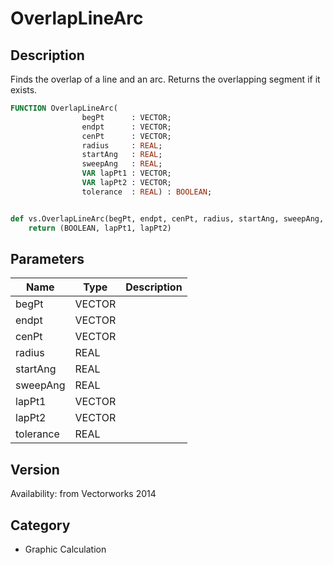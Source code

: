# OverlapLineArc

## Description
Finds the overlap of a line and an arc. Returns the overlapping segment if it exists.

```pascal
FUNCTION OverlapLineArc(
				begPt      : VECTOR;
				endpt      : VECTOR;
				cenPt      : VECTOR;
				radius     : REAL;
				startAng   : REAL;
				sweepAng   : REAL;
				VAR lapPt1 : VECTOR;
				VAR lapPt2 : VECTOR;
				tolerance  : REAL) : BOOLEAN;
```

```python

def vs.OverlapLineArc(begPt, endpt, cenPt, radius, startAng, sweepAng, tolerance):
    return (BOOLEAN, lapPt1, lapPt2)
```

## Parameters
|Name|Type|Description|
|---|---|---|
|begPt|VECTOR||
|endpt|VECTOR||
|cenPt|VECTOR||
|radius|REAL||
|startAng|REAL||
|sweepAng|REAL||
|lapPt1|VECTOR||
|lapPt2|VECTOR||
|tolerance|REAL||

## Version
Availability: from Vectorworks 2014
## Category
* Graphic Calculation

